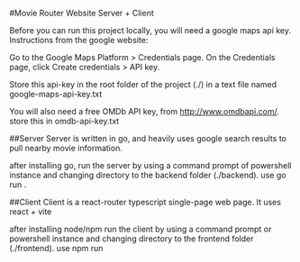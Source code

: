 #Movie Router Website Server + Client

Before you can run this project locally, you will need a google maps api key. Instructions from the google website:

Go to the Google Maps Platform > Credentials page.
On the Credentials page, click Create credentials > API key.

Store this api-key in the root folder of the project (./) in a text file named google-maps-api-key.txt

You will also need a free OMDb API key, from http://www.omdbapi.com/. store this in omdb-api-key.txt


##Server
Server is written in go, and heavily uses google search results to pull nearby movie information.

after installing go,
run the server by using a command prompt of powershell instance and changing directory to the backend folder (./backend).
use go run .

##Client
Client is a react-router typescript single-page web page. It uses react + vite

after installing node/npm
run the client by using a command prompt or powershell instance and changing directory to the frontend folder (./frontend).
use npm run
